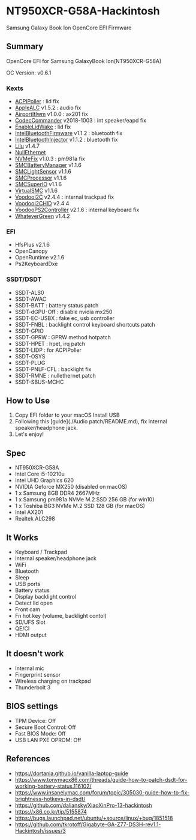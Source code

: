 # NT950XCR-G58A-Hackintosh
 Samsung Galaxy Book Ion OpenCore EFI Firmware

## Summary

OpenCore EFI for Samsung GalaxyBook Ion(NT950XCR-G58A)

OC Version: v0.6.1

### Kexts

- [ACPIPoller](https://github.com/RehabMan/OS-X-ACPI-Poller) : lid fix
- [AppleALC](https://github.com/acidanthera/AppleALC) v1.5.2 : audio fix
- [AirportItlwm](https://github.com/OpenIntelWireless/itlwm) v1.0.0 : ax201 fix
- [CodecCommander](https://bitbucket.org/RehabMan/os-x-eapd-codec-commander) v2018-1003 : int speaker/eapd fix
- [EnableLidWake](https://github.com/syscl/EnableLidWake) : lid fix
- [IntelBluetoothFirmware](https://github.com/OpenIntelWireless/IntelBluetoothFirmware) v1.1.2 : bluetooth fix
- [IntelBluetoothInjector](https://github.com/OpenIntelWireless/IntelBluetoothFirmware) v1.1.2 : bluetooth fix
- [Lilu](https://github.com/acidanthera/Lilu) v1.4.7
- [NullEthernet](https://github.com/RehabMan/OS-X-Null-Ethernet)
- [NVMeFix](https://github.com/acidanthera/NVMeFix) v1.0.3 : pm981a fix
- [SMCBatteryManager](https://github.com/acidanthera/VirtualSMC) v1.1.6
- [SMCLightSensor](https://github.com/acidanthera/VirtualSMC) v1.1.6
- [SMCProcessor](https://github.com/acidanthera/VirtualSMC) v1.1.6
- [SMCSuperIO](https://github.com/acidanthera/VirtualSMC) v1.1.6
- [VirtualSMC](https://github.com/acidanthera/VirtualSMC) v1.1.6
- [VoodooI2C](https://github.com/VoodooI2C/VoodooI2C) v2.4.4 : internal trackpad fix
- [VoodooI2CHID](https://github.com/VoodooI2C/VoodooI2CHID) v2.4.4
- [VoodooPS2Controller](https://github.com/acidanthera/VoodooPS2) v2.1.6 : internal keyboard fix
- [WhateverGreen](https://github.com/acidanthera/WhateverGreen) v1.4.2

### EFI

- HfsPlus v2.1.6
- OpenCanopy
- OpenRuntime v2.1.6
- Ps2KeyboardDxe

### SSDT/DSDT

- SSDT-ALS0
- SSDT-AWAC
- SSDT-BATT : battery status patch
- SSDT-dGPU-Off : disable nvidia mx250
- SSDT-EC-USBX : fake ec, usb controller
- SSDT-FNBL : backlight control keyboard shortcuts patch
- SSDT-GPIO
- SSDT-GPRW : GPRW method hotpatch
- SSDT-HPET : hpet, irq patch
- SSDT-LIDP : for ACPIPoller
- SSDT-OSYS
- SSDT-PLUG
- SSDT-PNLF-CFL : backlight fix
- SSDT-RMNE : nullethernet patch
- SSDT-SBUS-MCHC

## How to Use

1. Copy EFI folder to your macOS Install USB
2. Following this [guide](./Audio patch/README.md), fix internal speaker/headphone jack.
3. Let's enjoy!



## Spec

- NT950XCR-G58A
- Intel Core i5-10210u
- Intel UHD Graphics 620
- NVIDIA Geforce MX250 (disabled on macOS)
- 1 x Samsung 8GB DDR4 2667MHz
- 1 x Samsung pm981a NVMe M.2 SSD 256 GB (for win10)
- 1 x Toshiba BG3 NVMe M.2 SSD 128 GB (for macOS)
- Intel AX201
- Realtek ALC298


## It Works

- Keyboard / Trackpad
- Internal speaker/headphone jack
- WiFi
- Bluetooth
- Sleep
- USB ports
- Battery status
- Display backlight control
- Detect lid open
- Front cam
- Fn hot key (volume, backlight contol)
- SD/UFS Slot
- QE/CI
- HDMI output


## It doesn't work

- Internal mic
- Fingerprint sensor
- Wireless charging on trackpad
- Thunderbolt 3



## BIOS settings

- TPM Device: Off
- Secure Boot Control: Off
- Fast BIOS Mode: Off
- USB LAN PXE OPROM: Off

## References

- https://dortania.github.io/vanilla-laptop-guide
- https://www.tonymacx86.com/threads/guide-how-to-patch-dsdt-for-working-battery-status.116102/
- https://www.insanelymac.com/forum/topic/305030-guide-how-to-fix-brightness-hotkeys-in-dsdt/
- https://github.com/daliansky/XiaoXinPro-13-hackintosh
- https://x86.co.kr/tip/5155874
- https://bugs.launchpad.net/ubuntu/+source/linux/+bug/1851518
- https://github.com/tkrotoff/Gigabyte-GA-Z77-DS3H-rev1.1-Hackintosh/issues/3
